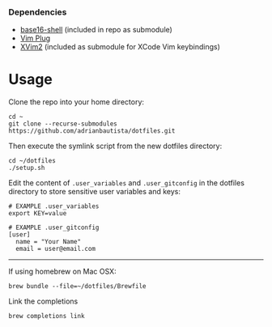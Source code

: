 ### Dependencies

- [base16-shell](https://github.com/chriskempson/base16-shell) (included in repo as submodule)
- [Vim Plug](https://github.com/junegunn/vim-plug)
- [XVim2](https://github.com/XVimProject/XVim2) (included as submodule for XCode Vim keybindings)

# Usage

Clone the repo into your home directory:

```shell
cd ~
git clone --recurse-submodules https://github.com/adrianbautista/dotfiles.git
```

Then execute the symlink script from the new dotfiles directory:

```shell
cd ~/dotfiles
./setup.sh
```

Edit the content of `.user_variables` and `.user_gitconfig` in the dotfiles directory to store sensitive user variables and keys:

```shell
# EXAMPLE .user_variables
export KEY=value
```
```shell
# EXAMPLE .user_gitconfig
[user]
  name = "Your Name"
  email = user@email.com
```

---

If using homebrew on Mac OSX:

```shell
brew bundle --file=~/dotfiles/Brewfile
```

Link the completions

```shell
brew completions link
```
